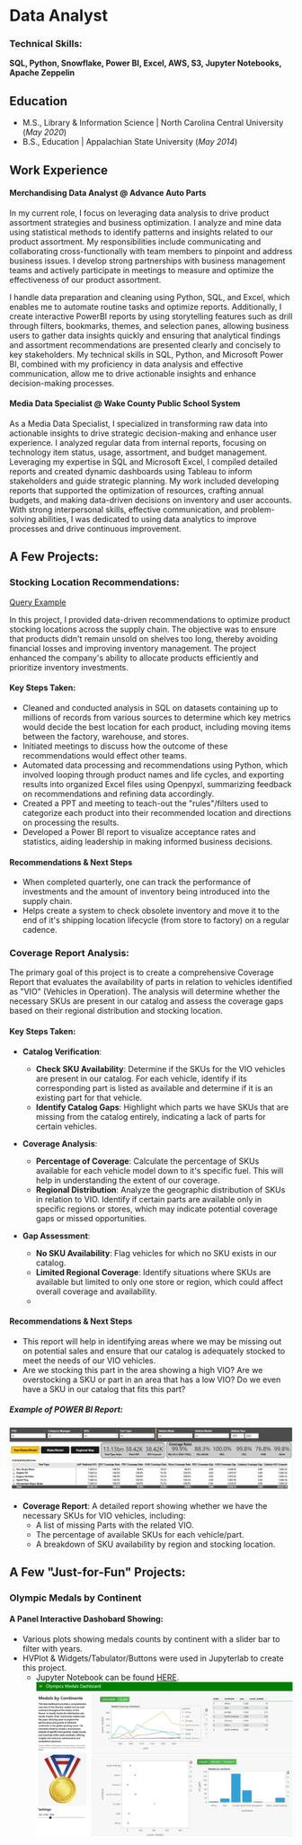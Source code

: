 # Data Analyst

### Technical Skills: 
**SQL, Python, Snowflake, Power BI, Excel, AWS, S3, Jupyter Notebooks, Apache Zeppelin**

## Education
- M.S., Library & Information Science | North Carolina Central University (_May 2020_)
- B.S., Education | Appalachian State University (_May 2014_)

## Work Experience
#### Merchandising Data Analyst @ Advance Auto Parts 

In my current role, I focus on leveraging data analysis to drive product assortment strategies and business optimization. I analyze and mine data using statistical methods to identify patterns and insights related to our product assortment. My responsibilities include communicating and collaborating cross-functionally with team members to pinpoint and address business issues. I develop strong partnerships with business management teams and actively participate in meetings to measure and optimize the effectiveness of our product assortment.

I handle data preparation and cleaning using Python, SQL, and Excel, which enables me to automate routine tasks and optimize reports. Additionally, I create interactive PowerBI reports by using storytelling features such as drill through filters, bookmarks, themes, and selection panes, allowing business users to gather data insights quickly and ensuring that analytical findings and assortment recommendations are presented clearly and concisely to key stakeholders. My technical skills in SQL, Python, and Microsoft Power BI, combined with my proficiency in data analysis and effective communication, allow me to drive actionable insights and enhance decision-making processes.

#### Media Data Specialist @ Wake County Public School System

As a Media Data Specialist, I specialized in transforming raw data into actionable insights to drive strategic decision-making and enhance user experience. I analyzed regular data from internal reports, focusing on technology item status, usage, assortment, and budget management. Leveraging my expertise in SQL and Microsoft Excel, I compiled detailed reports and created dynamic dashboards using Tableau to inform stakeholders and guide strategic planning. My work included developing reports that supported the optimization of resources, crafting annual budgets, and making data-driven decisions on inventory and user accounts. With strong interpersonal skills, effective communication, and problem-solving abilities, I was dedicated to using data analytics to improve processes and drive continuous improvement.

## A Few Projects: 
### Stocking Location Recommendations: 
[Query Example](https://github.com/ashleigh7623/ashleigh.duffy/blob/be195e78c28ae1ae855134f3f8c42cdae4097a00/assets/projects/stocking_example_segment)

In this project, I provided data-driven recommendations to optimize product stocking locations across the supply chain. The objective was to ensure that products didn't remain unsold on shelves too long, thereby avoiding financial losses and improving inventory management.
The project enhanced the company's ability to allocate products efficiently and prioritize inventory investments.
#### Key Steps Taken:
   - Cleaned and conducted analysis in SQL on datasets containing up to millions of records from various sources to determine which key metrics would decide the best location for each product, including moving items between the factory, warehouse, and stores.
   - Initiated meetings to discuss how the outcome of these recommendations would effect other teams.
   - Automated data processing and recommendations using Python, which involved looping through product names and life cycles, and exporting results into organized Excel files using Openpyxl, summarizing feedback on recommendations and refining data accordingly.
   - Created a PPT and meeting to teach-out the "rules"/filters used to categorize each product into their recommended location and directions on processing the results. 
   - Developed a Power BI report to visualize acceptance rates and statistics, aiding leadership in making informed business decisions.

#### Recommendations & Next Steps
- When completed quarterly, one can track the performance of investments and the amount of inventory being introduced into the supply chain.
- Helps create a system to check obsolete inventory and move it to the end of it's shipping location lifecycle (from store to factory) on a regular cadence.

### Coverage Report Analysis:
The primary goal of this project is to create a comprehensive Coverage Report that evaluates the availability of parts in relation to vehicles identified as "VIO" (Vehicles in Operation). The analysis will determine whether the necessary SKUs are present in our catalog and assess the coverage gaps based on their regional distribution and stocking location.

#### Key Steps Taken:
- **Catalog Verification**:
   - **Check SKU Availability**: Determine if the SKUs for the VIO vehicles are present in our catalog. For each vehicle, identify if its corresponding part is listed as available and determine if it is an existing part for that vehicle.
   - **Identify Catalog Gaps**: Highlight which parts we have SKUs that are missing from the catalog entirely, indicating a lack of parts for certain vehicles.

- **Coverage Analysis**:
   - **Percentage of Coverage**: Calculate the percentage of SKUs available for each vehicle model down to it's specific fuel. This will help in understanding the extent of our coverage.
   - **Regional Distribution**: Analyze the geographic distribution of SKUs in relation to VIO. Identify if certain parts are available only in specific regions or stores, which may indicate potential coverage gaps or missed opportunities.

- **Gap Assessment**:
   - **No SKU Availability**: Flag vehicles for which no SKU exists in our catalog.
   - **Limited Regional Coverage**: Identify situations where SKUs are available but limited to only one store or region, which could affect overall coverage and availability.
   - 
#### Recommendations & Next Steps
- This report will help in identifying areas where we may be missing out on potential sales and ensure that our catalog is adequately stocked to meet the needs of our VIO vehicles.
- Are we stocking this part in the area showing a high VIO? Are we overstocking a SKU or part in an area that has a low VIO? Do we even have a SKU in our catalog that fits this part?

##### Example of POWER BI Report:
![PartialSnip_VIOCovRep_PBI](assets/img/vio1.PNG)

- **Coverage Report**: A detailed report showing whether we have the necessary SKUs for VIO vehicles, including:
  - A list of missing Parts with the related VIO.
  - The percentage of available SKUs for each vehicle/part.
  - A breakdown of SKU availability by region and stocking location.
 

## A Few "Just-for-Fun" Projects: 

### Olympic Medals by Continent
#### A Panel Interactive Dashobard Showing:
- Various plots showing medals counts by continent with a slider bar to filter with years.
- HVPlot & Widgets/Tabulator/Buttons were used in Jupyterlab to create this project.
  -  Jupyter Notebook can be found [HERE](https://github.com/ashleigh7623/ashleigh.duffy/blob/6555c503ebefefba5a3a1768301ca5504e1883e8/assets/projects/OlympicMedals_Dashboard.ipynb).
![Panel Dashobard](assets/img/Panel_Medals_Dashboard.png)

